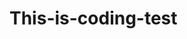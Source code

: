 # This-is-coding-test
       
  
     
 
   
     
           
                 
                          
                    
                     
        
                  
             
             
          
      
    
